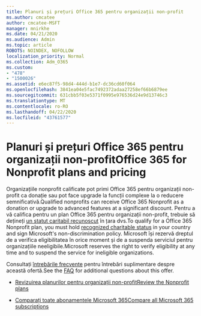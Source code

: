 ```yaml
---
title: Planuri și prețuri Office 365 pentru organizații non-profit
ms.author: cmcatee
author: cmcatee-MSFT
manager: mnirkhe
ms.date: 04/21/2020
ms.audience: Admin
ms.topic: article
ROBOTS: NOINDEX, NOFOLLOW
localization_priority: Normal
ms.collection: Adm_O365
ms.custom:
- "478"
- "1500026"
ms.assetid: e6ec87f5-98d4-444d-b1e7-dc36cd60f064
ms.openlocfilehash: 3841ea04e5fac7492372adaa27258ef66b6879ee
ms.sourcegitcommit: 631cbb5f03e5371f0995e976536d24e9d13746c3
ms.translationtype: MT
ms.contentlocale: ro-RO
ms.lasthandoff: 04/22/2020
ms.locfileid: "43761577"
---
```

# <a name="office-365-for-nonprofit-plans-and-pricing"></a><span data-ttu-id="e8785-102">Planuri și prețuri Office 365 pentru organizații non-profit</span><span class="sxs-lookup"><span data-stu-id="e8785-102">Office 365 for Nonprofit plans and pricing</span></span>

<span data-ttu-id="e8785-103">Organizațiile nonprofit calificate pot primi Office 365 pentru organizații non-profit ca donație sau pot face upgrade la funcții complexe la o reducere semnificativă.</span><span class="sxs-lookup"><span data-stu-id="e8785-103">Qualified nonprofits can receive Office 365 Nonprofit as a donation or upgrade to advanced features at a significant discount.</span></span> <span data-ttu-id="e8785-104">Pentru a vă califica pentru un plan Office 365 pentru organizații non-profit, trebuie să dețineți [un statut caritabil recunoscut](https://go.microsoft.com/fwlink/p/?LinkID=330253) în țara dvs.</span><span class="sxs-lookup"><span data-stu-id="e8785-104">To qualify for a Office 365 Nonprofit plan, you must hold [recognized charitable status](https://go.microsoft.com/fwlink/p/?LinkID=330253) in your country and sign Microsoft's non-discrimination policy.</span></span> <span data-ttu-id="e8785-105">Microsoft își rezervă dreptul de a verifica eligibilitatea în orice moment și de a suspenda serviciul pentru organizațiile neeligibile.</span><span class="sxs-lookup"><span data-stu-id="e8785-105">Microsoft reserves the right to verify eligibility at any time and to suspend the service for ineligible organizations.</span></span>
  
<span data-ttu-id="e8785-106">Consultați [întrebările frecvente](https://products.office.com/nonprofit/office-365-nonprofit) pentru întrebări suplimentare despre această ofertă.</span><span class="sxs-lookup"><span data-stu-id="e8785-106">See the [FAQ](https://products.office.com/nonprofit/office-365-nonprofit) for additional questions about this offer.</span></span>
  
- [<span data-ttu-id="e8785-107">Revizuirea planurilor pentru organizații non-profit</span><span class="sxs-lookup"><span data-stu-id="e8785-107">Review the Nonprofit plans</span></span>](https://products.office.com/nonprofit/office-365-nonprofit-plans-and-pricing?tab=1)

- [<span data-ttu-id="e8785-108">Comparați toate abonamentele Microsoft 365</span><span class="sxs-lookup"><span data-stu-id="e8785-108">Compare all Microsoft 365 subscriptions</span></span>](https://products.office.com/business/compare-more-office-365-for-business-plans)